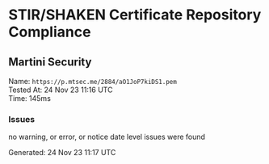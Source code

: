 # STIR/SHAKEN Certificate Repository Compliance

## Martini Security

Name: `https://p.mtsec.me/2884/aO1JoP7kiDS1.pem`\
Tested At: 24 Nov 23 11:16 UTC\
Time: 145ms

### Issues

no warning, or error, or notice date level issues were found

Generated: 24 Nov 23 11:17 UTC